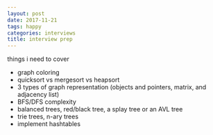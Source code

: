 ```yaml
---
layout: post
date: 2017-11-21
tags: happy
categories: interviews
title: interview prep
---
```



things i need to cover

- graph coloring
- quicksort vs mergesort vs heapsort
- 3 types of graph representation (objects and pointers, matrix, and adjacency list)
- BFS/DFS complexity
- balanced trees, red/black tree, a splay tree or an AVL tree
- trie trees,  n-ary trees
- implement hashtables
